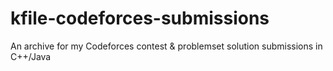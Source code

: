 # kfile-codeforces-submissions
An archive for my Codeforces contest &amp; problemset solution submissions in C++/Java
